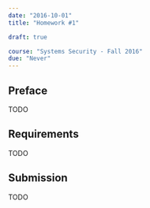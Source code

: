 ```yaml
---
date: "2016-10-01"
title: "Homework #1"

draft: true

course: "Systems Security - Fall 2016"
due: "Never"
---
```


## Preface
TODO

## Requirements
TODO

## Submission
TODO